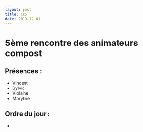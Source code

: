 ```yaml
---
layout: post
title: CR5
date: 2019-12-01
---
```


# 5ème rencontre des animateurs compost

## Présences :
- Vincent
- Sylvie
- Violaine
- Maryline

## Ordre du jour :
- 
